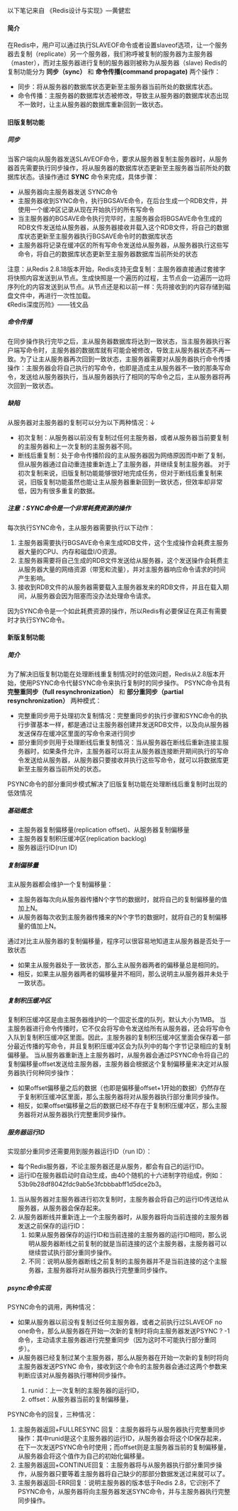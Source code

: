 以下笔记来自 《Redis设计与实现》—黄健宏
#### 简介
在Redis中，用户可以通过执行SLAVEOF命令或者设置slaveof选项，让一个服务器去复制（replicate）另一个服务器，我们称呼被复制的服务器为主服务器（master），而对主服务器进行复制的服务器则被称为从服务器（slave)
Redis的复制功能分为 **同步（sync）** 和 **命令传播(command propagate)** 两个操作：

* 同步：将从服务器的数据库状态更新至主服务器当前所处的数据库状态。
* 命令传播：主服务器的数据库状态被修改，导致主从服务器的数据库状态出现不一致时，让主从服务器的数据库重新回到一致状态。
#### 旧版复制功能
##### 同步
当客户端向从服务器发送SLAVEOF命令，要求从服务器复制主服务器时，从服务器首先需要执行同步操作，将从服务器的数据库状态更新至主服务器当前所处的数据库状态。该操作通过 **SYNC** 命令来完成，具体步骤：

* 从服务器向主服务器发送 SYNC命令
* 主服务器收到SYNC命令，执行BGSAVE命令，在后台生成一个RDB文件，并使用一个缓冲区记录从现在开始执行的所有写命令
* 当主服务器的BGSAVE命令执行完毕时，主服务器会将BGSAVE命令生成的RDB文件发送给从服务器，从服务器接收并载入这个RDB文件，将自己的数据库状态更新至主服务器执行BGSAVE命令时的数据库状态
* 主服务器将记录在缓冲区的所有写命令发送给从服务器，从服务器执行这些写命令，将自己的数据库状态更新至主服务器数据库当前所处的状态

注意：从Redis 2.8.18版本开始，Redis支持无盘复制：主服务器直接通过套接字将快照内容发送到从节点。生成快照是一个遍历的过程，主节点会一边遍历一边将序列化的内容发送到从节点。从节点还是和以前一样：先将接收到的内容存储到磁盘文件中，再进行一次性加载。       
                                                                                                            《Redis深度历险》——钱文品
##### 命令传播
在同步操作执行完毕之后，主从服务器数据库将达到一致状态，当主服务器执行客户端写命令时，主服务器的数据库就有可能会被修改，导致主从服务器状态不再一致。为了让主从服务器再次回到一致状态，主服务器需要对从服务器执行命令传播操作：主服务器会将自己执行的写命令，也即是造成主从服务器不一致的那条写命令，发送给从服务器执行，当从服务器执行了相同的写命令之后，主从服务器将再次回到一致状态。
##### 缺陷
从服务器对主服务器的复制可以分为以下两种情况：↓

* 初次复制：从服务器以前没有复制过任何主服务器，或者从服务器当前要复制的主服务器和上一次复制的主服务器不同。
* 断线后重复制：处于命令传播阶段的主从服务器因为网络原因而中断了复制，但从服务器通过自动重连接重新连上了主服务器，并继续复制主服务器。
对于初次复制来说，旧版复制功能能够很好地完成任务，但对于断线后重复制来说，旧版复制功能虽然也能让主从服务器重新回到一致状态，但效率却非常低，因为有很多重复的数据。
##### 注意：SYNC命令是一个非常耗费资源的操作
每次执行SYNC命令，主从服务器需要执行以下动作：

1. 主服务器需要执行BGSAVE命令来生成RDB文件，这个生成操作会耗费主服务器大量的CPU、内存和磁盘I/O资源。
2. 主服务器需要将自己生成的RDB文件发送给从服务器，这个发送操作会耗费主从服务器大量的网络资源（带宽和流量），并对主服务器响应命令请求的时间产生影响。
3. 接收到RDB文件的从服务器需要载入主服务器发来的RDB文件，并且在载入期间，从服务器会因为阻塞而没办法处理命令请求。

因为SYNC命令是一个如此耗费资源的操作，所以Redis有必要保证在真正有需要时才执行SYNC命令。
#### 新版复制功能
##### 简介
为了解决旧版复制功能在处理断线重复制情况时的低效问题，Redis从2.8版本开始，使用PSYNC命令代替SYNC命令来执行复制时的同步操作。
PSYNC命令具有 **完整重同步（full resynchronization）** 和 **部分重同步（partial resynchronization）** 两种模式：

* 完整重同步用于处理初次复制情况：完整重同步的执行步骤和SYNC命令的执行步骤基本一样，都是通过让主服务器创建并发送RDB文件，以及向从服务器发送保存在缓冲区里面的写命令来进行同步
* 部分重同步则用于处理断线后重复制情况：当从服务器在断线后重新连接主服务器时，如果条件允许，主服务器可以将主从服务器连接断开期间执行的写命令发送给从服务器，从服务器只要接收并执行这些写命令，就可以将数据库更新至主服务器当前所处的状态。

PSYNC命令的部分重同步模式解决了旧版复制功能在处理断线后重复制时出现的低效情况
##### 基础概念

* 主服务器复制偏移量(replication offset)、从服务器复制偏移量
* 主服务器复制积压缓冲区(replication backlog)
* 服务器运行ID(run ID)
##### 复制偏移量
主从服务器都会维护一个复制偏移量：

* 主服务器每次向从服务器传播N个字节的数据时，就将自己的复制偏移量的值加上N。
* 从服务器每次收到主服务器传播来的N个字节的数据时，就将自己的复制偏移量的值加上N。

通过对比主从服务器的复制偏移量，程序可以很容易地知道主从服务器是否处于一致状态

* 如果主从服务器处于一致状态，那么主从服务器两者的偏移量总是相同的。
* 相反，如果主从服务器两者的偏移量并不相同，那么说明主从服务器并未处于一致状态。
##### 复制积压缓冲区
复制积压缓冲区是由主服务器维护的一个固定长度的队列，默认大小为1MB。
当主服务器进行命令传播时，它不仅会将写命令发送给所有从服务器，还会将写命令入队到复制积压缓冲区里面。因此，主服务器的复制积压缓冲区里面会保存着一部分最近传播的写命令，并且复制积压缓冲区会为队列中的每个字节记录相应的复制偏移量。
当从服务器重新连上主服务器时，从服务器会通过PSYNC命令将自己的复制偏移量offset发送给主服务器，主服务器会根据这个复制偏移量来决定对从服务器执行何种同步操作：

* 如果offset偏移量之后的数据（也即是偏移量offset+1开始的数据）仍然存在于复制积压缓冲区里面，那么主服务器将对从服务器执行部分重同步操作。
* 相反，如果offset偏移量之后的数据已经不存在于复制积压缓冲区，那么主服务器将对从服务器执行完整重同步操作。
##### 服务器运行ID
实现部分重同步还需要用到服务器运行ID（run ID）：

* 每个Redis服务器，不论主服务器还是从服务，都会有自己的运行ID。
* 运行ID在服务器启动时自动生成，由40个随机的十六进制字符组成，例如：53b9b28df8042fdc9ab5e3fcbbbabff1d5dce2b3。

1. 当从服务器对主服务器进行初次复制时，主服务器会将自己的运行ID传送给从服务器，从服务器会保存起来。
2. 从服务器断线并重新连上一个主服务器时，从服务器将向当前连接的主服务器发送之前保存的运行ID：
    1. 如果从服务器保存的运行ID和当前连接的主服务器的运行ID相同，那么说明从服务器断线之前复制的就是当前连接的这个主服务器，主服务器可以继续尝试执行部分重同步操作。
    2. 不同：说明从服务器断线之前复制的主服务器并不是当前连接的这个主服务器，主服务器将对从服务器执行完整重同步操作。
##### psync命令实现
PSYNC命令的调用，两种情况：

* 如果从服务器以前没有复制过任何主服务器，或者之前执行过SLAVEOF no one命令，那么从服务器在开始一次新的复制时将向主服务器发送PSYNC ? -1命令，主动请求主服务器进行完整重同步（因为这时不可能执行部分重同步）。
* 从服务器已经复制过某个主服务器，那么从服务器在开始一次新的复制时将向主服务器发送PSYNC <runid> <offset>命令，接收到这个命令的主服务器会通过这两个参数来判断应该对从服务器执行哪种同步操作。
    1. runid：上一次复制的主服务器的运行ID，
    2. offset：从服务器当前的复制偏移量，

PSYNC命令的回复，三种情况：

1. 主服务器返回+FULLRESYNC <runid> <offset>回复：主服务器将与从服务器执行完整重同步操作：其中runid是这个主服务器的运行ID，从服务器会将这个ID保存起来，在下一次发送PSYNC命令时使用；而offset则是主服务器当前的复制偏移量，从服务器会将这个值作为自己的初始化偏移量。
2. 主服务器返回+CONTINUE回复：主服务器将与从服务器执行部分重同步操作，从服务器只要等着主服务器将自己缺少的那部分数据发送过来就可以了。
3. 主服务器返回-ERR回复：说明主服务器的版本低于Redis 2.8，它识别不了PSYNC命令，从服务器将向主服务器发送SYNC命令，并与主服务器执行完整同步操作。
